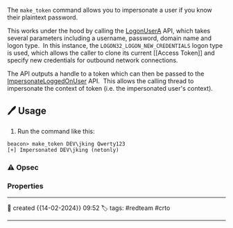 
The `make_token` command allows you to impersonate a user if you know their plaintext password. 

This works under the hood by calling the [LogonUserA](https://learn.microsoft.com/en-gb/windows/win32/api/winbase/nf-winbase-logonusera) API, which takes several parameters including a username, password, domain name and logon type.  In this instance, the `LOGON32_LOGON_NEW_CREDENTIALS` logon type is used, which allows the caller to clone its current [[Access Token]] and specify new credentials for outbound network connections.

The API outputs a handle to a token which can then be passed to the [ImpersonateLoggedOnUser](https://learn.microsoft.com/en-us/windows/win32/api/securitybaseapi/nf-securitybaseapi-impersonateloggedonuser) API.  This allows the calling thread to impersonate the context of token (i.e. the impersonated user's context).

## 🖊️ Usage

1) Run the command like this:

```
beacon> make_token DEV\jking Qwerty123
[+] Impersonated DEV\jking (netonly)
```


### ⚠ Opsec




### Properties
---
📆 created   {{14-02-2024}} 09:52
🏷️ tags: #redteam #crto 

---


